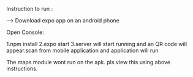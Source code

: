 

Instruction to run :

--> Download expo app on an android phone

Open Console:

1.npm install
2.expo start
3.server will start running and an QR code will appear.scan from mobile application and application will run 


The maps module wont run on the apk.
pls view this using above instructions.

